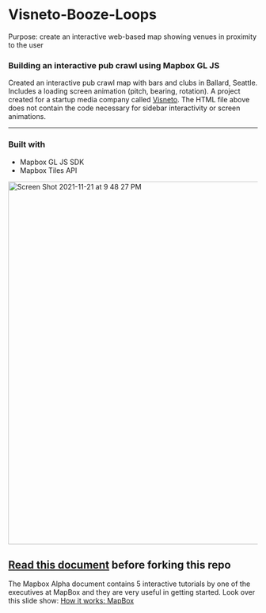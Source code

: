 # Visneto-Booze-Loops
Purpose: create an interactive web-based map showing venues in proximity to the user

### Building an interactive pub crawl using Mapbox GL JS
Created an interactive pub crawl map with bars and clubs in Ballard, Seattle. Includes a loading screen animation (pitch, bearing, rotation). A project created for a startup media company called [Visneto](https://www.visnetomedia.com/). The HTML file above does not contain the code necessary for sidebar interactivity or screen animations.

***
### Built with
* Mapbox GL JS SDK 
* Mapbox Tiles API

<img width="732" alt="Screen Shot 2021-11-21 at 9 48 27 PM" src="https://user-images.githubusercontent.com/75241036/142807419-df292345-5faa-4e1d-a983-1b50926ca22e.png">


## [Read this document](https://docs.google.com/document/d/1ToHSVcazbKZbWqH1cEAtkgaysKA7acn4LVb4UTbZpvg/edit) before forking this repo
The Mapbox Alpha document contains 5 interactive tutorials by one of the executives at MapBox and they are very useful in getting started. Look over this slide show: [How it works: MapBox](https://docs.google.com/presentation/d/1_SHifQ2zipxfwsRNkbzcQ2N39wCBgzKU4BFpDM6MNuc/edit#slide=id.g5631985587_1_0)
